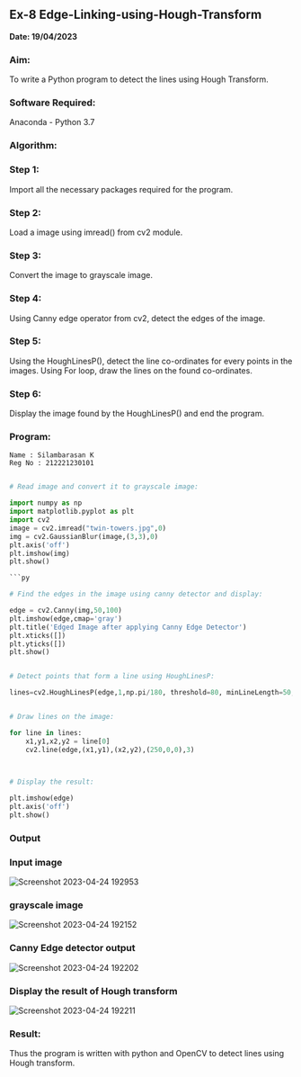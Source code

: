 ## Ex-8  Edge-Linking-using-Hough-Transform
**Date: 19/04/2023**
### Aim:
To write a Python program to detect the lines using Hough Transform.

### Software Required:
Anaconda - Python 3.7

### Algorithm:
### Step 1:
Import all the necessary packages required for the program.

### Step 2:
Load a image using imread() from cv2 module.

### Step 3:
Convert the image to grayscale image.

### Step 4:
Using Canny edge operator from cv2, detect the edges of the image.

### Step 5:
Using the HoughLinesP(), detect the line co-ordinates for every points in the images. Using For loop, draw the lines on the found co-ordinates.

### Step 6:
Display the image found by the HoughLinesP() and end the program.


### Program:
```
Name : Silambarasan K
Reg No : 212221230101
```
```Python

# Read image and convert it to grayscale image:

import numpy as np
import matplotlib.pyplot as plt
import cv2
image = cv2.imread("twin-towers.jpg",0)
img = cv2.GaussianBlur(image,(3,3),0)
plt.axis('off')
plt.imshow(img)
plt.show()

```py

# Find the edges in the image using canny detector and display:

edge = cv2.Canny(img,50,100)
plt.imshow(edge,cmap='gray')
plt.title('Edged Image after applying Canny Edge Detector')
plt.xticks([])
plt.yticks([])
plt.show()

```
```py

# Detect points that form a line using HoughLinesP:

lines=cv2.HoughLinesP(edge,1,np.pi/180, threshold=80, minLineLength=50,maxLineGap=250)

```
```py

# Draw lines on the image:

for line in lines:
    x1,y1,x2,y2 = line[0]
    cv2.line(edge,(x1,y1),(x2,y2),(250,0,0),3)
    
```

```py

# Display the result:

plt.imshow(edge)
plt.axis('off')
plt.show()

```
### Output

### Input image 
![Screenshot 2023-04-24 192953](https://user-images.githubusercontent.com/94525786/234019343-7ec27546-7643-49a1-bb16-89160378eb36.png)

### grayscale image
![Screenshot 2023-04-24 192152](https://user-images.githubusercontent.com/94525786/234018196-a86aa871-a894-4b3d-ad04-ad0a0da8328f.png)

### Canny Edge detector output
![Screenshot 2023-04-24 192202](https://user-images.githubusercontent.com/94525786/234018226-d9b4c518-b0fe-439f-a35d-41063a5824d2.png)


### Display the result of Hough transform

![Screenshot 2023-04-24 192211](https://user-images.githubusercontent.com/94525786/234018233-06db5df8-152a-4a63-bcb6-bf8f34013051.png)

### Result:
Thus the program is written with python and OpenCV to detect lines using Hough transform. 
